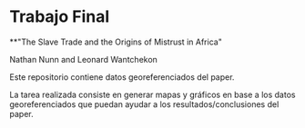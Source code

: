 # Trabajo Final


**"The Slave Trade and the Origins of Mistrust in Africa"

Nathan Nunn and Leonard Wantchekon


Este repositorio contiene datos georeferenciados del paper.

La tarea realizada consiste en generar mapas y gráficos en base a los datos georeferenciados que puedan ayudar a los resultados/conclusiones del paper. 
